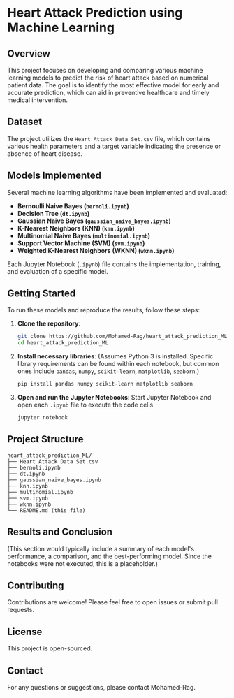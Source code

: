 # Heart Attack Prediction using Machine Learning

## Overview
This project focuses on developing and comparing various machine learning models to predict the risk of heart attack based on numerical patient data. The goal is to identify the most effective model for early and accurate prediction, which can aid in preventive healthcare and timely medical intervention.

## Dataset
The project utilizes the `Heart Attack Data Set.csv` file, which contains various health parameters and a target variable indicating the presence or absence of heart disease.

## Models Implemented
Several machine learning algorithms have been implemented and evaluated:

- **Bernoulli Naive Bayes (`bernoli.ipynb`)**
- **Decision Tree (`dt.ipynb`)**
- **Gaussian Naive Bayes (`gaussian_naive_bayes.ipynb`)**
- **K-Nearest Neighbors (KNN) (`knn.ipynb`)**
- **Multinomial Naive Bayes (`multinomial.ipynb`)**
- **Support Vector Machine (SVM) (`svm.ipynb`)**
- **Weighted K-Nearest Neighbors (WKNN) (`wknn.ipynb`)**

Each Jupyter Notebook (`.ipynb`) file contains the implementation, training, and evaluation of a specific model.

## Getting Started
To run these models and reproduce the results, follow these steps:

1.  **Clone the repository**:
    ```bash
    git clone https://github.com/Mohamed-Rag/heart_attack_prediction_ML.git
    cd heart_attack_prediction_ML
    ```
2.  **Install necessary libraries**:
    (Assumes Python 3 is installed. Specific library requirements can be found within each notebook, but common ones include `pandas`, `numpy`, `scikit-learn`, `matplotlib`, `seaborn`.)
    ```bash
    pip install pandas numpy scikit-learn matplotlib seaborn
    ```
3.  **Open and run the Jupyter Notebooks**:
    Start Jupyter Notebook and open each `.ipynb` file to execute the code cells.
    ```bash
    jupyter notebook
    ```

## Project Structure
```
heart_attack_prediction_ML/
├── Heart Attack Data Set.csv
├── bernoli.ipynb
├── dt.ipynb
├── gaussian_naive_bayes.ipynb
├── knn.ipynb
├── multinomial.ipynb
├── svm.ipynb
├── wknn.ipynb
└── README.md (this file)
```

## Results and Conclusion
(This section would typically include a summary of each model's performance, a comparison, and the best-performing model. Since the notebooks were not executed, this is a placeholder.)

## Contributing
Contributions are welcome! Please feel free to open issues or submit pull requests.

## License
This project is open-sourced.

## Contact
For any questions or suggestions, please contact Mohamed-Rag.


